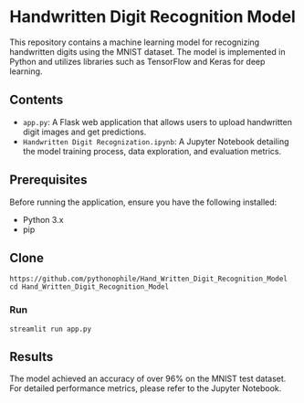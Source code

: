# Handwritten Digit Recognition Model

This repository contains a machine learning model for recognizing handwritten digits using the MNIST dataset. The model is implemented in Python and utilizes libraries such as TensorFlow and Keras for deep learning. 

## Contents

- `app.py`: A Flask web application that allows users to upload handwritten digit images and get predictions.
- `Handwritten Digit Recognization.ipynb`: A Jupyter Notebook detailing the model training process, data exploration, and evaluation metrics.

## Prerequisites

Before running the application, ensure you have the following installed:

- Python 3.x
- pip

## Clone
```
https://github.com/pythonophile/Hand_Written_Digit_Recognition_Model
cd Hand_Written_Digit_Recognition_Model
```
### Run
```streamlit run app.py```

## Results
The model achieved an accuracy of over 96% on the MNIST test dataset. For detailed performance metrics, please refer to the Jupyter Notebook.
